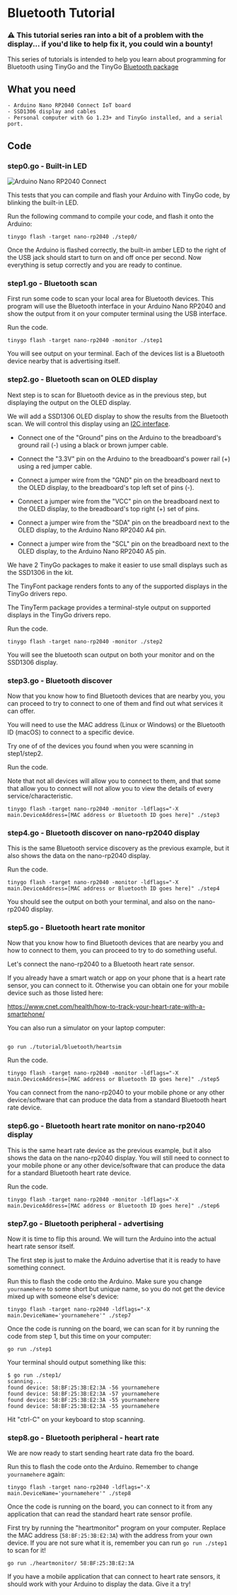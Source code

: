 # Bluetooth Tutorial
### ⚠️ This tutorial series ran into a bit of a problem with the display... if you'd like to help fix it, you could win a bounty!
This series of tutorials is intended to help you learn about programming for Bluetooth using TinyGo and the TinyGo [Bluetooth package](https://github.com/tinygo-org/bluetooth)



## What you need

    - Arduino Nano RP2040 Connect IoT board
    - SSD1306 display and cables
    - Personal computer with Go 1.23+ and TinyGo installed, and a serial port.

## Code

### step0.go - Built-in LED

![Arduino Nano RP2040 Connect](../../sensor/arduino/assets/step0.jpg)

This tests that you can compile and flash your Arduino with TinyGo code, by blinking the built-in LED.

Run the following command to compile your code, and flash it onto the Arduino:

```
tinygo flash -target nano-rp2040 ./step0/
```

Once the Arduino is flashed correctly, the built-in amber LED to the right of the USB jack should start to turn on and off once per second. Now everything is setup correctly and you are ready to continue.

### step1.go - Bluetooth scan

First run some code to scan your local area for Bluetooth devices. This program will use the Bluetooth interface in your Arduino Nano RP2040 and show the output from it on your computer terminal using the USB interface.

Run the code.

```shell
tinygo flash -target nano-rp2040 -monitor ./step1
```

You will see output on your terminal. Each of the devices list is a Bluetooth device nearby that is advertising itself.


### step2.go - Bluetooth scan on OLED display

Next step is to scan for Bluetooth device as in the previous step, but displaying the output on the OLED display.

We will add a SSD1306 OLED display to show the results from the Bluetooth scan. We will control this display using an [I2C interface](https://en.wikipedia.org/wiki/I%C2%B2C).

- Connect one of the "Ground" pins on the Arduino to the breadboard's ground rail (-) using a black or brown jumper cable.

- Connect the "3.3V" pin on the Arduino to the breadboard's power rail (+) using a red jumper cable.

- Connect a jumper wire from the "GND" pin on the breadboard next to the OLED display, to the breadboard's top left set of pins (-).

- Connect a jumper wire from the "VCC" pin on the breadboard next to the OLED display, to the breadboard's top right (+) set of pins.

- Connect a jumper wire from the "SDA" pin on the breadboard next to the OLED display, to the Arduino Nano RP2040 A4 pin.

- Connect a jumper wire from the "SCL" pin on the breadboard next to the OLED display, to the Arduino Nano RP2040 A5 pin.

We have 2 TinyGo packages to make it easier to use small displays such as the SSD1306 in the kit. 

The TinyFont package renders fonts to any of the supported displays in the TinyGo drivers repo. 

The TinyTerm package provides a terminal-style output on supported displays in the TinyGo drivers repo. 

Run the code.

```shell
tinygo flash -target nano-rp2040 -monitor ./step2
```

You will see the bluetooth scan output on both your monitor and on the SSD1306 display.


### step3.go - Bluetooth discover

Now that you know how to find Bluetooth devices that are nearby you, you can proceed to try to connect to one of them and find out what services it can offer.

You will need to use the MAC address (Linux or Windows) or the Bluetooth ID (macOS) to connect to a specific device.

Try one of of the devices you found when you were scanning in step1/step2.

Run the code.

Note that not all devices will allow you to connect to them, and that some that allow you to connect will not allow you to view the details of every service/characteristic.

```shell
tinygo flash -target nano-rp2040 -monitor -ldflags="-X main.DeviceAddress=[MAC address or Bluetooth ID goes here]" ./step3
```

### step4.go - Bluetooth discover on nano-rp2040 display

This is the same Bluetooth service discovery as the previous example, but it also shows the data on the nano-rp2040 display.

Run the code.

```shell
tinygo flash -target nano-rp2040 -monitor -ldflags="-X main.DeviceAddress=[MAC address or Bluetooth ID goes here]" ./step4
```

You should see the output on both your terminal, and also on the nano-rp2040 display.


### step5.go - Bluetooth heart rate monitor

Now that you know how to find Bluetooth devices that are nearby you and how to connect to them, you can proceed to try to do something useful.

Let's connect the nano-rp2040 to a Bluetooth heart rate sensor.

If you already have a smart watch or app on your phone that is a heart rate sensor, you can connect to it. Otherwise you can obtain one for your mobile device such as those listed here:

https://www.cnet.com/health/how-to-track-your-heart-rate-with-a-smartphone/

You can also run a simulator on your laptop computer:

```shell

go run ./tutorial/bluetooth/heartsim
```

Run the code.

```shell
tinygo flash -target nano-rp2040 -monitor -ldflags="-X main.DeviceAddress=[MAC address or Bluetooth ID goes here]" ./step5
```

You can connect from the nano-rp2040 to your mobile phone or any other device/software that can produce the data from a standard Bluetooth heart rate device.


### step6.go - Bluetooth heart rate monitor on nano-rp2040 display

This is the same heart rate device as the previous example, but it also shows the data on the nano-rp2040 display. You will still need to connect to your mobile phone or any other device/software that can produce the data for a standard Bluetooth heart rate device.

Run the code.

```shell
tinygo flash -target nano-rp2040 -monitor -ldflags="-X main.DeviceAddress=[MAC address or Bluetooth ID goes here]" ./step6
```

### step7.go - Bluetooth peripheral - advertising

Now it is time to flip this around. We will turn the Arduino into the actual heart rate sensor itself.

The first step is just to make the Arduino advertise that it is ready to have something connect.

Run this to flash the code onto the Arduino. Make sure you change `yournamehere` to some short but unique name, so you do not get the device mixed up with someone else's device:

```shell
tinygo flash -target nano-rp2040 -ldflags="-X main.DeviceName='yournamehere'" ./step7
```

Once the code is running on the board, we can scan for it by running the code from step 1, but this time on your computer:

```shell
go run ./step1
```

Your terminal should output something like this:

```shell
$ go run ./step1/
scanning...
found device: 58:BF:25:3B:E2:3A -56 yournamehere
found device: 58:BF:25:3B:E2:3A -57 yournamehere
found device: 58:BF:25:3B:E2:3A -55 yournamehere
found device: 58:BF:25:3B:E2:3A -55 yournamehere
```

Hit "ctrl-C" on your keyboard to stop scanning.

### step8.go - Bluetooth peripheral - heart rate

We are now ready to start sending heart rate data fro the board.

Run this to flash the code onto the Arduino. Remember to change `yournamehere` again:

```shell
tinygo flash -target nano-rp2040 -ldflags="-X main.DeviceName='yournamehere'" ./step8
```

Once the code is running on the board, you can connect to it from any application that can read the standard heart rate sensor profile.

First try by running the "heartmonitor" program on your computer. Replace the MAC address (`58:BF:25:3B:E2:3A`) with the address from your own device. If you are not sure what it is, remember you can run `go run ./step1` to scan for it!

```shell
go run ./heartmonitor/ 58:BF:25:3B:E2:3A
```

If you have a mobile application that can connect to heart rate sensors, it should work with your Arduino to display the data. Give it a try!
